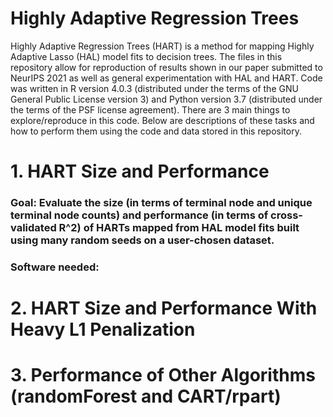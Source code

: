 #  Highly Adaptive Regression Trees

Highly Adaptive Regression Trees (HART) is a method for mapping Highly Adaptive Lasso (HAL) model fits to decision trees. The files in this repository allow for reproduction of results shown in our paper submitted to NeurIPS 2021 as well as general experimentation with HAL and HART. Code was written in R version 4.0.3 (distributed under the terms of the GNU General Public License version 3) and Python version 3.7 (distributed under the terms of the PSF license agreement). There are 3 main things to explore/reproduce in this code. Below are descriptions of these tasks and how to perform them using the code and data stored in this repository.

# 1. HART Size and Performance

### Goal: Evaluate the size (in terms of terminal node and unique terminal node counts) and performance (in terms of cross-validated R^2) of HARTs mapped from HAL model fits built using many random seeds on a user-chosen dataset.

### Software needed: 



# 2. HART Size and Performance With Heavy L1 Penalization

# 3. Performance of Other Algorithms (randomForest and CART/rpart)


